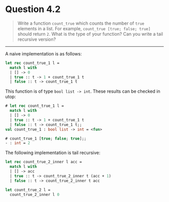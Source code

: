 # Question 4.2

> Write a function `count_true` which counts the number of `true` elements in a list.
> For example, `count_true [true; false; true]` should return `2`.
> What is the type of your function?
> Can you write a tail recursive version?

---

A naive implementation is as follows:
```ocaml
let rec count_true_1 l =
  match l with
  | [] -> 0
  | true :: t -> 1 + count_true_1 t
  | false :: t -> count_true_1 t
```
This function is of type `bool list -> int`.
These results can be checked in utop:
```ocaml
# let rec count_true_1 l =
  match l with
  | [] -> 0
  | true :: t -> 1 + count_true_1 t
  | false :: t -> count_true_1 t;;
val count_true_1 : bool list -> int = <fun>

# count_true_1 [true; false; true];;
- : int = 2
```

The following implementation is tail recursive:
```ocaml
let rec count_true_2_inner l acc =
  match l with
  | [] -> acc
  | true :: t -> count_true_2_inner t (acc + 1)
  | false :: t -> count_true_2_inner t acc

let count_true_2 l =
  count_true_2_inner l 0
```
